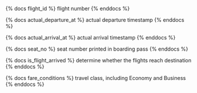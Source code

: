 {% docs flight_id %}
flight number 
{% enddocs %}

{% docs actual_departure_at %}
actual departure timestamp
{% enddocs %}

{% docs actual_arrival_at %}
actual arrival timestamp
{% enddocs %}

{% docs seat_no %}
seat number printed in boarding pass
{% enddocs %}

{% docs is_flight_arrived %}
determine whether the flights reach destination
{% enddocs %}

{% docs fare_conditions %}
travel class, including Economy and Business
{% enddocs %}
